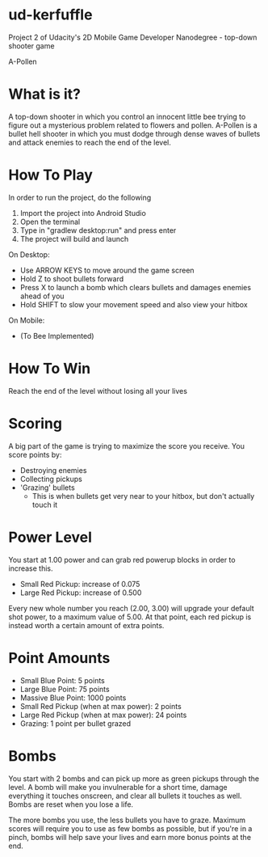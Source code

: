 # ud-kerfuffle
Project 2 of Udacity's 2D Mobile Game Developer Nanodegree - top-down shooter game

A-Pollen

What is it?
===========
A top-down shooter in which you control an innocent little bee trying to figure
out a mysterious problem related to flowers and pollen. A-Pollen is a bullet hell
shooter in which you must dodge through dense waves of bullets and attack enemies
to reach the end of the level.

How To Play
===========
In order to run the project, do the following

1. Import the project into Android Studio
2. Open the terminal
3. Type in "gradlew desktop:run" and press enter
4. The project will build and launch

On Desktop:
  - Use ARROW KEYS to move around the game screen
  - Hold Z to shoot bullets forward
  - Press X to launch a bomb which clears bullets and damages enemies ahead of you
  - Hold SHIFT to slow your movement speed and also view your hitbox
  
On Mobile:
  - (To Bee Implemented)

How To Win
==========
Reach the end of the level without losing all your lives

Scoring
=======
A big part of the game is trying to maximize the score you receive. You score points by:

- Destroying enemies
- Collecting pickups
- 'Grazing' bullets
  - This is when bullets get very near to your hitbox, but don't actually touch it

Power Level
===========
You start at 1.00 power and can grab red powerup blocks in order to increase this.

- Small Red Pickup: increase of 0.075
- Large Red Pickup: increase of 0.500

Every new whole number you reach (2.00, 3.00) will upgrade your default shot power,
to a maximum value of 5.00. At that point, each red pickup is instead worth a certain
amount of extra points.

Point Amounts
=======
- Small Blue Point: 5 points
- Large Blue Point: 75 points
- Massive Blue Point: 1000 points
- Small Red Pickup (when at max power): 2 points
- Large Red Pickup (when at max power): 24 points
- Grazing: 1 point per bullet grazed

Bombs
=====
You start with 2 bombs and can pick up more as green pickups through the level.
A bomb will make you invulnerable for a short time, damage everything it touches
onscreen, and clear all bullets it touches as well. Bombs are reset when you lose
a life.

The more bombs you use, the less bullets you have to graze. Maximum scores will
require you to use as few bombs as possible, but if you're in a pinch, bombs
will help save your lives and earn more bonus points at the end.
